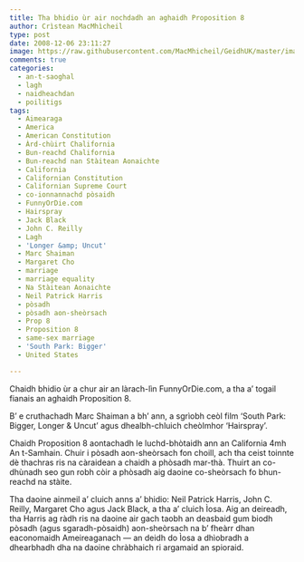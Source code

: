 ```yaml
---
title: Tha bhidio ùr air nochdadh an aghaidh Proposition 8
author: Crìstean MacMhìcheil
type: post
date: 2008-12-06 23:11:27
image: https://raw.githubusercontent.com/MacMhicheil/GeidhUK/master/images/2008-12-06-tha-bhidio-ur-air-nochdadh-an-aghaidh-proposition-8.jpg
comments: true
categories:
  - an-t-saoghal
  - lagh
  - naidheachdan
  - poilitigs
tags:
  - Aimearaga
  - America
  - American Constitution
  - Àrd-chùirt Chalifornia
  - Bun-reachd Chalifornia
  - Bun-reachd nan Stàitean Aonaichte
  - California
  - Californian Constitution
  - Californian Supreme Court
  - co-ionnannachd pòsaidh
  - FunnyOrDie.com
  - Hairspray
  - Jack Black
  - John C. Reilly
  - Lagh
  - 'Longer &amp; Uncut'
  - Marc Shaiman
  - Margaret Cho
  - marriage
  - marriage equality
  - Na Stàitean Aonaichte
  - Neil Patrick Harris
  - pòsadh
  - pòsadh aon-sheòrsach
  - Prop 8
  - Proposition 8
  - same-sex marriage
  - 'South Park: Bigger'
  - United States

---
```

Chaidh bhidio ùr a chur air an làrach-lìn FunnyOrDie.com, a tha a’ togail fianais an aghaidh Proposition 8.

<!--more-->

B’ e cruthachadh Marc Shaiman a bh’ ann, a sgrìobh ceòl film ‘South Park: Bigger, Longer & Uncut’ agus dhealbh-chluich cheòlmhor ‘Hairspray’.

Chaidh Proposition 8 aontachadh le luchd-bhòtaidh ann an California 4mh An t-Samhain. Chuir i pòsadh aon-sheòrsach fon choill, ach tha ceist toinnte dè thachras ris na càraidean a chaidh a phòsadh mar-thà. Thuirt an co-dhùnadh seo gun robh còir a phòsadh aig daoine co-sheòrsach fo bhun-reachd na stàite.

Tha daoine ainmeil a’ cluich anns a’ bhidio: Neil Patrick Harris, John C. Reilly, Margaret Cho agus Jack Black, a tha a’ cluich Ìosa. Aig an deireadh, tha Harris ag ràdh ris na daoine air gach taobh an deasbaid gum biodh pòsadh (agus sgaradh-pòsaidh) aon-sheòrsach na b’ fheàrr dhan eaconomaidh Ameireaganach — an deidh do Ìosa a dhìobradh a dhearbhadh dha na daoine chràbhaich ri argamaid an spioraid.

<p style="text-align: center">
</p>
